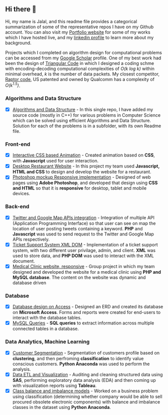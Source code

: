 ## Hi there 👋

Hi, my name is Jalal, and this readme file provides a categorical summarization of some of the representative repos I have on my Github account. You can also visit my [Portfolio website](https://www.jalalq.ca/) for some of my works which I have hosted live, and my [linkedin profile](https://www.linkedin.com/in/jalaluddin-qureshi/) to learn more about my background. 

Projects which I completed on algorithm design for computational problems can be accessed from my [Google Scholar](https://scholar.google.com/citations?user=pD7SKxQAAAAJ&hl=en) profile. One of my best work had been the design of [Triangular Code](https://en.wikipedia.org/wiki/Triangular_network_coding) in which I designed a coding schme with encoding-decoding computational complexities of *O(k log k)* within minimal overhead, *k* is the number of data packets. My closest competitor, [Raptor code](https://www.qualcomm.com/media/documents/files/raptorq-technical-overview.pdf), US patented and owned by Qualcomm has a complexity of *O(k<sup>1.5</sup>)*.

### Algorithms and Data Structure
- [x] [Algorithms and Data Structure](https://github.com/JalalQ/Algorithms) - In this single repo, I have added my source code (mostly in C++) for various problems in
Computer Science which can be solved using efficient Algorithms and Data Structure. Solution for each of the problems is in a subfolder, with its own Readme file.

### Front-end
- [x] [Interactive CSS based Animation](https://github.com/JalalQ/5104-CSS-Animation) - Created animation based on **CSS**, with **Javascript** used for user interaction. 
- [x] [Desktop Restaurant Website](https://github.com/JalalQ/5103-Restaurant-Group) - In this project my team used **Javascript, HTML and CSS** to design and develop the website for a restaurant.
- [x] [Photoshop mockup Responsive implementation](https://github.com/JalalQ/5104-Photoshop-Responsive-Mockup) - Designed of web pages using **Adobe Photoshop**, and developed that design using **CSS and HTML** so that it is **responsive** for desktop, tablet and mobile devices.

### Back-end 
- [x] [Twitter and Google Map APIs integration](https://github.com/JalalQ/5203-Twitter-GoogleMap-Apis) - Integration of multiple API (Application Programming Interface) so that user can see on map the location of user posting tweets containing a keyword. **PHP** and **Javascript** was used to send request to the Twitter and Google Map APIs respectively.
- [x] [Ticket Support System XML DOM](https://github.com/JalalQ/5203-Ticket-Support-XML) - Implementation of a ticket support system, with two different user privilage, admin, and client. **XML** was used to store data, and **PHP DOM** was used to interact with the XML document.
- [x] [Medical Clinic website, responsive](https://github.com/JalalQ/5202-PHP-Group-Clinic) - Group project in which my team designed and developed the website for a medical clinic using **PHP and MySQL database**. The content on the website was dynamic and database driven

### Database
- [x] [Database design on Access](https://github.com/JalalQ/4007-Access-Database) - Designed an ERD and created its database on **Microsoft Access**. Forms and reports were created for end-users to interact with the database tables.
- [x] [MySQL Queries](https://github.com/JalalQ/5105-MySQL-Queries) - **SQL queries** to extract information across multiple connected tables in a database.

### Data Analytics, Machine Learning
- [x] [Customer Segmentation](https://github.com/JalalQ/4023-Anaconda-Cutomer-Segmentation) - Segmentation of customers profile based on **clustering**, and then perfroming **classification** to identify value conscious customers. **Python Anaconda** was used to perform the analysis.
- [x] [Data ETL and Visualization](https://github.com/JalalQ/4022-Data-Preparation-Visualization) - Auditing and cleaning structured data using **SAS**, performing exploratory data analysis (EDA) and then coming up with visualization reports using **Tableau**.
- [x] [Class balance and imbalance models](https://github.com/JalalQ/4045-Classification-Anaconda) - Worked on a business problem using classification (determining whether company would be able to sell procured obsolete electronic components) with balance and imbalance classes in the dataset using **Python Anaconda**. 
